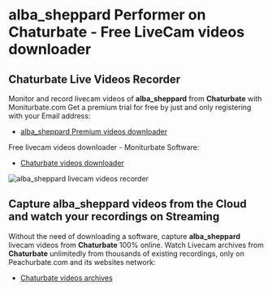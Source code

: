 # alba_sheppard Performer on Chaturbate - Free LiveCam videos downloader

## Chaturbate Live Videos Recorder

Monitor and record livecam videos of **alba_sheppard** from **Chaturbate** with Moniturbate.com
Get a premium trial for free by just and only registering with your Email address:
* [alba_sheppard Premium videos downloader](https://moniturbate.com/request-demo-licence-key.html)

Free livecam videos downloader - Moniturbate Software:
* [Chaturbate videos downloader](https://moniturbate.com/moniturbate-download-software.html)

![alba_sheppard livecam videos recorder](https://peachurnet.com/templates/moniturbate-software.png)


## Capture alba_sheppard videos from the Cloud and watch your recordings on Streaming

Without the need of downloading a software, capture **alba_sheppard** livecam videos from **Chaturbate** 100% online.
Watch Livecam archives from **Chaturbate** unlimitedly from thousands of existing recordings, only on Peachurbate.com and its websites network:
* [Chaturbate videos archives](https://peachurnet.com/)